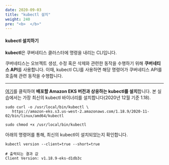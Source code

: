 ```yaml
---
date: 2020-09-03
title: "kubectl 설치"
weight: 240
pre: "<b>  </b>"
---
```


#### kubectl 설치하기
**kubectl**은 쿠버네티스 클러스터에 명령을 내리는 CLI입니다. 

쿠버네티스는 오브젝트 생성, 수정 혹은 삭제와 관련한 동작을 수행하기 위해 **쿠버네티스 API**를 사용합니다. 이때, kubectl CLI를 사용하면 해당 명령어가 쿠버네티스 API를 호출해 관련 동작을 수행합니다.

* * *

[여기](https://docs.aws.amazon.com/eks/latest/userguide/install-kubectl.html)를 클릭하여 **배포할 Amazon EKS 버전과 상응하는 kubectl를 설치**합니다.
본 실습에서는 가장 최신의 kubectl 바이너리를 설치합니다(2020년 12월 기준 1.18).
```
sudo curl -o /usr/local/bin/kubectl \
   https://amazon-eks.s3.us-west-2.amazonaws.com/1.18.9/2020-11-02/bin/linux/amd64/kubectl

sudo chmod +x /usr/local/bin/kubectl
```
아래의 명령어를 통해, 최신의 kubectl이 설치되었는지 확인합니다.
```
kubectl version --client=true --short=true

# 출력되는 결과 값
Client Version: v1.18.9-eks-d1db3c
```